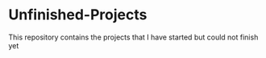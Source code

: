 # Unfinished-Projects
This repository contains the projects that I have started but could not finish yet
